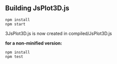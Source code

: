  ## Building JsPlot3D.js

    npm install
    npm start
    
3JsPlot3D.js is now created in compiled/JsPlot3D.js
    
**for a non-minified version:**

    npm install
    npm test
